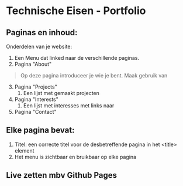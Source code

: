 # Technische Eisen - Portfolio

## Paginas en inhoud:

Onderdelen van je website:

1. Een Menu dat linked naar de verschillende paginas.
2. Pagina "About"
> Op deze pagina introduceer je wie je bent. Maak gebruik van 
3. Pagina "Projects"
   1. Een lijst met gemaakt projecten
4. Pagina "Interests"
   1. Een lijst met interesses met links naar
5. Pagina "Contact"
   

## Elke pagina bevat:

1. Titel: een correcte titel voor de desbetreffende pagina in het \<title> element
2. Het menu is zichtbaar en bruikbaar op elke pagina

## Live zetten mbv Github Pages

